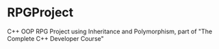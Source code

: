 # RPGProject
C++ OOP RPG Project using Inheritance and Polymorphism, part of "The Complete C++ Developer Course"
